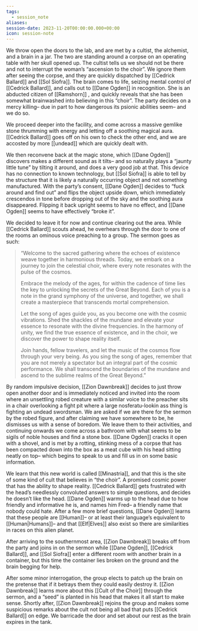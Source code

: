 ```yaml
---
tags:
  - session_note
aliases: 
session-date: 2023-11-20T00:00:00.000+00:00
icon: session-note
---
```


We throw open the doors to the lab, and are met by a cultist, the alchemist, and a brain in a jar. The two are standing around a corpse on an operating table with her skull opened up. The cultist tells us we should not be there and not to interrupt the woman’s “ascension to the choir”. We ignore them after seeing the corpse, and they are quickly dispatched by [[Cedrick Ballard]] and [[Sol Siofra]]. The brain comes to life, seizing mental control of [[Cedrick Ballard]], and calls out to [[Dane Ogden]] in recognition. She is an abducted citizen of [[Ramshorn]] , and quickly reveals that she has been somewhat brainwashed into believing in this “choir”. The party decides on a mercy killing– due in part to how dangerous its psionic abilities seem– and we do so. 

We proceed deeper into the facility, and come across a massive gemlike stone thrumming with energy and letting off a soothing magical aura. [[Cedrick Ballard]]  goes off on his own to check the other end, and we are accosted by more [[undead]] which are quickly dealt with. 

We then reconvene back at the magic stone, which [[Dane Ogden]]  discovers makes a different sound as it tilts– and so naturally plays a “jaunty little tune” by tilting it around, and does a very good job at that. This device has no connection to known technology, but [[Sol Siofra]]  is able to tell by the structure that it is likely a naturally occurring object and not something manufactured. With the party’s consent, [[Dane Ogden]]  decides to “fuck around and find out” and flips the object upside down, which immediately crescendos in tone before dropping out of the sky and the soothing aura disappeared. Flipping it back upright seems to have no effect, and [[Dane Ogden]]  seems to have effectively “broke it”.

We decided to leave it for now and continue clearing out the area. While [[Cedrick Ballard]]  scouts ahead, he overhears through the door to one of the rooms an ominous voice preaching to a group. The sermon goes as such:

>“Welcome to the sacred gathering where the echoes of existence weave together in harmonious threads. Today, we embark on a journey to join the celestial choir, where every note resonates with the pulse of the cosmos.
>
>Embrace the melody of the ages, for within the cadence of time lies the key to unlocking the secrets of the Great Beyond. Each of you is a note in the grand symphony of the universe, and together, we shall create a masterpiece that transcends mortal comprehension.
>
>Let the song of ages guide you, as you become one with the cosmic vibrations. Shed the shackles of the mundane and elevate your essence to resonate with the divine frequencies. In the harmony of unity, we find the true essence of existence, and in the choir, we discover the power to shape reality itself.
>
>Join hands, fellow travelers, and let the music of the cosmos flow through your very being. As you sing the song of ages, remember that you are not merely a spectator but an integral part of the cosmic performance. We shall transcend the boundaries of the mundane and ascend to the sublime realms of the Great Beyond.”

By random impulsive decision, [[Zion Dawnbreak]]  decides to just throw open another door and is immediately noticed and invited into the room where an unsettling robed creature with a similar voice to the preacher sits in a chair overlooking a fight pit where a large nosferatu-lookin ass thing is fighting an undead swordsman. We are asked if we are there for the sermon by the robed figure, and after claiming we have somewhere to be, he dismisses us with a sense of boredom. We leave them to their activities, and continuing onwards we come across a bathroom with what seems to be sigils of noble houses and find a stone box. [[Dane Ogden]]  cracks it open with a shovel, and is met by a rotting, stinking mess of a corpse that has been compacted down into the box as a meat cube with his head sitting neatly on top– which begins to speak to us and fill us in on some basic information.

We learn that this new world is called [[Minastria]], and that this is the site of some kind of cult that believes in “the choir”. A promised cosmic power that has the ability to shape reality. [[Cedrick Ballard]] gets frustrated with the head’s needlessly convoluted answers to simple questions, and decides he doesn’t like the head. [[Dane Ogden]] warms up to the head due to how friendly and informative he is, and names him Fred– a friendly name that nobody could hate. After a few more brief questions, [[Dane Ogden]] learns that these people are [[Human]]– or at least their language’s equivalent to [[Human|Humans]]– and that [[Elf|Elves]] also exist so there are similarities in races on this alien planet.

After arriving to the southernmost area, [[Zion Dawnbreak]] breaks off from the party and joins in on the sermon while [[Dane Ogden]], [[Cedrick Ballard]], and [[Sol Siofra]] enter a different room with another brain in a container, but this time the container lies broken on the ground and the brain begging for help. 

After some minor interrogation, the group elects to patch up the brain on the pretense that if it betrays them they could easily destroy it. [[Zion Dawnbreak]] learns more about this [[Cult of the Choir]] through the sermon, and a “seed” is planted in his head that makes it all start to make sense. Shortly after, [[Zion Dawnbreak]] rejoins the group and makes some suspicious remarks about the cult not being all bad that puts [[Cedrick Ballard]] on edge. We barricade the door and set about our rest as the brain expires in the tank.